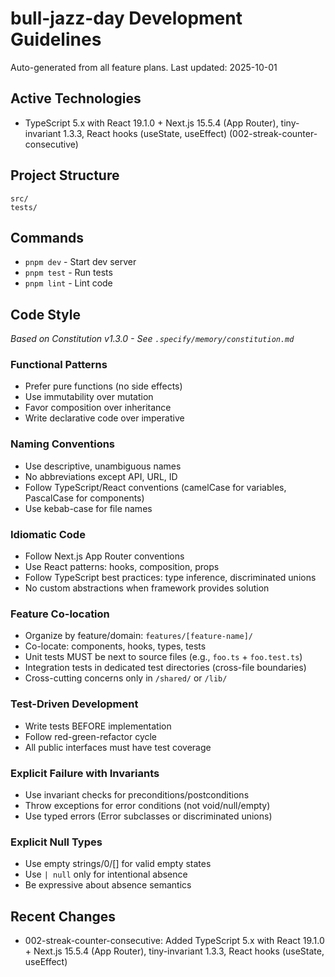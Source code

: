 # bull-jazz-day Development Guidelines

Auto-generated from all feature plans. Last updated: 2025-10-01

## Active Technologies

- TypeScript 5.x with React 19.1.0 + Next.js 15.5.4 (App Router), tiny-invariant 1.3.3, React hooks (useState, useEffect) (002-streak-counter-consecutive)

## Project Structure

```
src/
tests/
```

## Commands

- `pnpm dev` - Start dev server
- `pnpm test` - Run tests
- `pnpm lint` - Lint code

## Code Style

_Based on Constitution v1.3.0 - See `.specify/memory/constitution.md`_

### Functional Patterns

- Prefer pure functions (no side effects)
- Use immutability over mutation
- Favor composition over inheritance
- Write declarative code over imperative

### Naming Conventions

- Use descriptive, unambiguous names
- No abbreviations except API, URL, ID
- Follow TypeScript/React conventions (camelCase for variables, PascalCase for components)
- Use kebab-case for file names

### Idiomatic Code

- Follow Next.js App Router conventions
- Use React patterns: hooks, composition, props
- Follow TypeScript best practices: type inference, discriminated unions
- No custom abstractions when framework provides solution

### Feature Co-location

- Organize by feature/domain: `features/[feature-name]/`
- Co-locate: components, hooks, types, tests
- Unit tests MUST be next to source files (e.g., `foo.ts` + `foo.test.ts`)
- Integration tests in dedicated test directories (cross-file boundaries)
- Cross-cutting concerns only in `/shared/` or `/lib/`

### Test-Driven Development

- Write tests BEFORE implementation
- Follow red-green-refactor cycle
- All public interfaces must have test coverage

### Explicit Failure with Invariants

- Use invariant checks for preconditions/postconditions
- Throw exceptions for error conditions (not void/null/empty)
- Use typed errors (Error subclasses or discriminated unions)

### Explicit Null Types

- Use empty strings/0/[] for valid empty states
- Use `| null` only for intentional absence
- Be expressive about absence semantics

## Recent Changes

- 002-streak-counter-consecutive: Added TypeScript 5.x with React 19.1.0 + Next.js 15.5.4 (App Router), tiny-invariant 1.3.3, React hooks (useState, useEffect)

<!-- MANUAL ADDITIONS START -->
<!-- MANUAL ADDITIONS END -->
